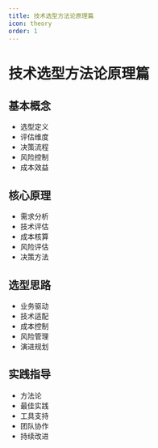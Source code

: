 ```yaml
---
title: 技术选型方法论原理篇
icon: theory
order: 1
---
```


# 技术选型方法论原理篇

## 基本概念
- 选型定义
- 评估维度
- 决策流程
- 风险控制
- 成本效益

## 核心原理
- 需求分析
- 技术评估
- 成本核算
- 风险评估
- 决策方法

## 选型思路
- 业务驱动
- 技术适配
- 成本控制
- 风险管理
- 演进规划

## 实践指导
- 方法论
- 最佳实践
- 工具支持
- 团队协作
- 持续改进
